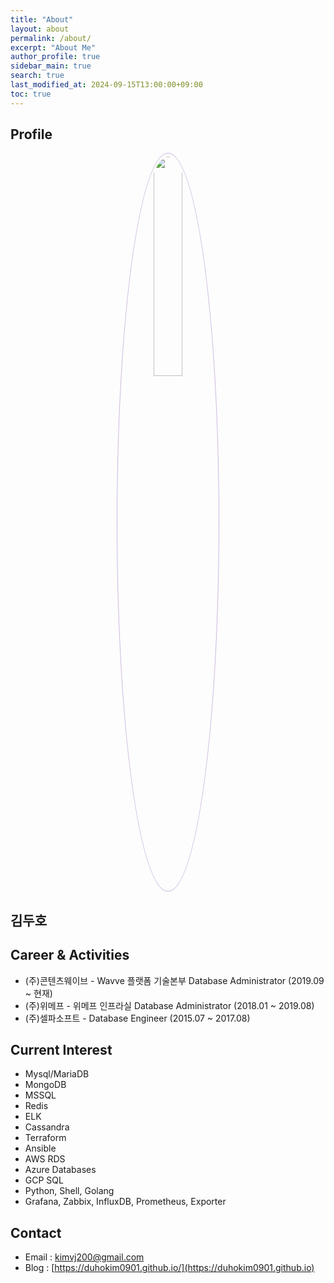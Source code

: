 ```yaml
---
title: "About"
layout: about
permalink: /about/
excerpt: "About Me"
author_profile: true
sidebar_main: true
search: true
last_modified_at: 2024-09-15T13:00:00+09:00
toc: true
---
```



## Profile
<center><img src="https://duhokim0901.github.io/assets/images/bio-photo.png" width="30%" height="30%" style="
border: 1px solid #cab6de;
border-radius: 50%;
padding: 5px;
-moz-border-radius: 50%;
-khtml-border-radius: 50%;
-webkit-border-radius: 50%;
"></center>


## **김두호**

## Career & Activities
 - (주)콘텐츠웨이브 - Wavve 플랫폼 기술본부 Database Administrator (2019.09 ~ 현재)
 - (주)위메프 - 위메프 인프라실 Database Administrator (2018.01 ~ 2019.08) 
 - (주)셀파소프트 - Database Engineer (2015.07 ~ 2017.08)

## Current Interest
 * Mysql/MariaDB
 * MongoDB
 * MSSQL
 * Redis
 * ELK
 * Cassandra
 * Terraform
 * Ansible
 * AWS RDS
 * Azure Databases
 * GCP SQL
 * Python, Shell, Golang
 * Grafana, Zabbix, InfluxDB, Prometheus, Exporter

## Contact
 * Email : kimvj200@gmail.com
 * Blog : [https://duhokim0901.github.io/](https://duhokim0901.github.io)